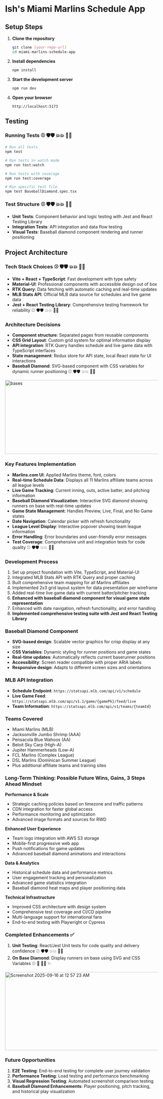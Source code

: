 # Ish's Miami Marlins Schedule App

## Setup Steps

1. **Clone the repository**
   ```bash
   git clone [your-repo-url]
   cd miami-marlins-schedule-app
   ```

2. **Install dependencies**
   ```bash
   npm install
   ```

3. **Start the development server**
   ```bash
   npm run dev
   ```

4. **Open your browser**
   ```
   http://localhost:5173
   ```

## Testing

### Running Tests  ⚾ 🛡️🛡️ 💥💥 🚀🚀
```bash
# Run all tests
npm test

# Run tests in watch mode
npm run test:watch

# Run tests with coverage
npm run test:coverage

# Run specific test file
npm test BaseballDiamond.spec.tsx
```

### Test Structure  ⚾ 🛡️🛡️ 💥💥 🚀🚀
- **Unit Tests**: Component behavior and logic testing with Jest and React Testing Library
- **Integration Tests**: API integration and data flow testing
- **Visual Tests**: Baseball diamond component rendering and runner positioning

## Project Architecture

### Tech Stack Choices  ⚾ 🛡️🛡️ 💥💥 🚀🚀
- **Vite + React + TypeScript**: Fast development with type safety
- **Material-UI**: Professional components with accessible design out of box
- **RTK Query**: Data fetching with automatic caching and real-time updates
- **MLB Stats API**: Official MLB data source for schedules and live game data
- **Jest + React Testing Library**: Comprehensive testing framework for reliability  ⚾ 🛡️🛡️ 💥💥 🚀🚀

### Architecture Decisions
- **Component structure**: Separated pages from reusable components
- **CSS Grid Layout**: Custom grid system for optimal information display
- **API integration**: RTK Query handles schedule and live game data with TypeScript interfaces
- **State management**: Redux store for API state, local React state for UI interactions
- **Baseball Diamond**: SVG-based component with CSS variables for dynamic runner positioning  ⚾ 🛡️🛡️ 💥💥 🚀🚀

<img width="914" height="244" alt="bases" src="https://github.com/user-attachments/assets/97223f63-2ac8-430b-9835-904172c17c11" />


### Key Features Implementation
- **Marlins.com UI**: Applied Marlins theme, font, colors
- **Real-time Schedule Data**: Displays all 11 Marlins affiliate teams across all league levels
- **Live Game Tracking**: Current inning, outs, active batter, and pitching information
- **Baseball Diamond Visualization**: Interactive SVG diamond showing runners on base with real-time updates
- **Game State Management**: Handles Preview, Live, Final, and No Game states
- **Date Navigation**: Calendar picker with refresh functionality
- **League Level Display**: Interactive popover showing team league information
- **Error Handling**: Error boundaries and user-friendly error messages
- **Test Coverage**: Comprehensive unit and integration tests for code quality  ⚾ 🛡️🛡️ 💥💥 🚀🚀

### Development Process
1. Set up project foundation with Vite, TypeScript, and Material-UI
2. Integrated MLB Stats API with RTK Query and proper caching
3. Built comprehensive team mapping for all Marlins affiliates
4. Implemented 2x3 grid layout system for data presentation per wireframe
5. Added real-time live game data with current batter/pitcher tracking
6. **Enhanced with baseball diamond component for visual game state representation**
7. Enhanced with date navigation, refresh functionality, and error handling
8. **Implemented comprehensive testing suite with Jest and React Testing Library**

### Baseball Diamond Component
- **SVG-based design**: Scalable vector graphics for crisp display at any size
- **CSS Variables**: Dynamic styling for runner positions and game states
- **Real-time updates**: Automatically reflects current baserunner positions
- **Accessibility**: Screen reader compatible with proper ARIA labels
- **Responsive design**: Adapts to different screen sizes and orientations

### MLB API Integration
- **Schedule Endpoint**: `https://statsapi.mlb.com/api/v1/schedule`
- **Live Game Feed**: `https://statsapi.mlb.com/api/v1.1/game/{gamePk}/feed/live`
- **Team Information**: `https://statsapi.mlb.com/api/v1/teams/{teamId}`

### Teams Covered
- Miami Marlins (MLB)
- Jacksonville Jumbo Shrimp (AAA)
- Pensacola Blue Wahoos (AA)
- Beloit Sky Carp (High-A)
- Jupiter Hammerheads (Low-A)
- FCL Marlins (Complex League)
- DSL Marlins (Dominican Summer League)
- Plus additional affiliate teams and training sites

### Long-Term Thinking: Possible Future Wins, Gains, 3 Steps Ahead Mindset

**Performance & Scale**
- Strategic caching policies based on timezone and traffic patterns
- CDN integration for faster global access
- Performance monitoring and optimization
- Advanced image formats and sources for RWD

**Enhanced User Experience**
- Team logo integration with AWS S3 storage
- Mobile-first progressive web app
- Push notifications for game updates
- Advanced baseball diamond animations and interactions

**Data & Analytics**
- Historical schedule data and performance metrics
- User engagement tracking and personalization
- Advanced game statistics integration
- Baseball diamond heat maps and player positioning data

**Technical Infrastructure**
- Improved CSS architecture with design system
- Comprehensive test coverage and CI/CD pipeline
- Multi-language support for international fans
- End-to-end testing with Playwright or Cypress

### Completed Enhancements ✅
1. **Unit Testing**: React/Jest Unit tests for code quality and delivery confidence ⚾ 🛡️🛡️ 💥💥 🚀🚀
2. **On Base Diamond**: Display runners on base using SVG and CSS Variables ⚾ 💎 🏃‍♂️ ✨

<img width="610" height="258" alt="Screenshot 2025-09-16 at 12 57 23 AM" src="https://github.com/user-attachments/assets/c6da3171-647b-4638-8457-85cc8102242d" />


### Future Opportunities
1. **E2E Testing**: End-to-end testing for complete user journey validation
2. **Performance Testing**: Load testing and performance benchmarking
3. **Visual Regression Testing**: Automated screenshot comparison testing
4. **Baseball Diamond Enhancements**: Player positioning, pitch tracking, and historical play visualization

